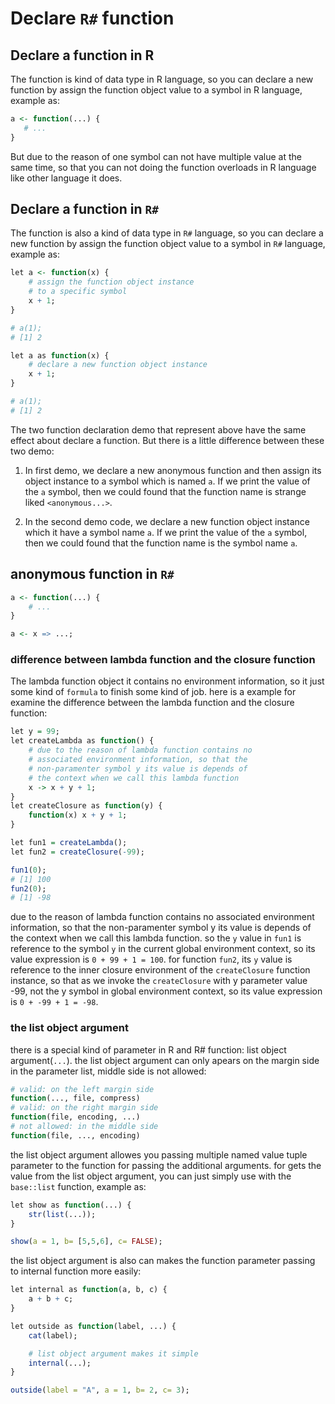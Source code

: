 # Declare ``R#`` function

## Declare a function in R

The function is kind of data type in R language, so you can declare a new function by assign the function object value to a symbol in R language, example as:

```R
a <- function(...) {
   # ...
}
```

But due to the reason of one symbol can not have multiple value at the same time, so that you can not doing the function overloads in R language like other language it does.

## Declare a function in ``R#``

The function is also a kind of data type in ``R#`` language, so you can declare a new function by assign the function object value to a symbol in ``R#`` language, example as:

```R
let a <- function(x) {
    # assign the function object instance
    # to a specific symbol
    x + 1;
}

# a(1);
# [1] 2

let a as function(x) {
    # declare a new function object instance
    x + 1;
}

# a(1);
# [1] 2
```

The two function declaration demo that represent above have the same effect about declare a function. But there is a little difference between these two demo:

1. In first demo, we declare a new anonymous function and then assign its object instance to a symbol which is named ``a``. If we print the value of the ``a`` symbol, then we could found that the function name is strange liked ``<anonymous...>``.

2. In the second demo code, we declare a new function object instance which it have a symbol name ``a``. If we print the value of the ``a`` symbol, then we could found that the function name is the symbol name ``a``.

## anonymous function in ``R#``

```R
a <- function(...) {
    # ...
}

a <- x => ...;
```

### difference between lambda function and the closure function

The lambda function object it contains no environment information, so it just some kind of ``formula`` to finish some kind of job. here is a example for examine the difference between the lambda function and the closure function:

```R
let y = 99;
let createLambda as function() {
    # due to the reason of lambda function contains no 
    # associated environment information, so that the 
    # non-paramenter symbol y its value is depends of 
    # the context when we call this lambda function
    x -> x + y + 1;
} 
let createClosure as function(y) {
    function(x) x + y + 1;
}

let fun1 = createLambda();
let fun2 = createClosure(-99); 

fun1(0);
# [1] 100
fun2(0);
# [1] -98
```

due to the reason of lambda function contains no associated environment information, so that the non-paramenter symbol y its value is depends of the context when we call this lambda function. so the ``y`` value in ``fun1`` is reference to the symbol ``y`` in the current global environment context, so its value expression is ``0 + 99 + 1 = 100``. for function ``fun2``, its ``y`` value is reference to the inner closure environment of the ``createClosure`` function instance, so that as we invoke the ``createClosure`` with y parameter value -99, not the y symbol in global environment context, so its value expression is ``0 + -99 + 1 = -98``. 

### the list object argument

there is a special kind of parameter in R and R# function: list object argument(``...``). the list object argument can only apears on the margin side in the parameter list, middle side is not allowed:

```R
# valid: on the left margin side
function(..., file, compress)
# valid: on the right margin side
function(file, encoding, ...)
# not allowed: in the middle side
function(file, ..., encoding)
```

the list object argument allowes you passing multiple named value tuple parameter to the function for passing the additional arguments. for gets the value from the list object argument, you can just simply use with the ``base::list`` function, example as:

```R
let show as function(...) {
    str(list(...));
}

show(a = 1, b= [5,5,6], c= FALSE);
```

the list object argument is also can makes the function parameter passing to internal function more easily:

```R
let internal as function(a, b, c) {
    a + b + c;
}

let outside as function(label, ...) {
    cat(label);

    # list object argument makes it simple
    internal(...);
}

outside(label = "A", a = 1, b= 2, c= 3);
```
